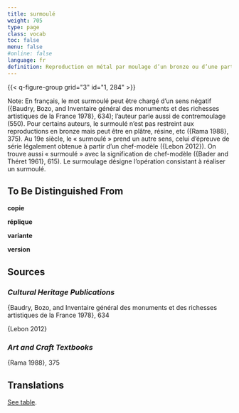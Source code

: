 ```yaml
---
title: surmoulé
weight: 705
type: page
class: vocab
toc: false
menu: false
#online: false
language: fr
definition: Reproduction en métal par moulage d’un bronze ou d’une partie d’œuvre en bronze.
---
```


{{< q-figure-group grid="3" id="1, 284" >}}

Note: En français, le mot surmoulé peut être chargé d’un sens négatif ({Baudry, Bozo, and Inventaire général des monuments et des richesses artistiques de la France 1978}, 634); l’auteur parle aussi de contremoulage (550). Pour certains auteurs, le surmoulé n’est pas restreint aux reproductions en bronze mais peut être en plâtre, résine, etc ({Rama 1988}, 375). Au 19e siècle, le « surmoulé » prend un autre sens, celui d’épreuve de série légalement obtenue à partir d’un chef-modèle ({Lebon 2012}). On trouve aussi « surmoulé » avec la signification de chef-modèle ({Bader and Théret 1961}, 615). Le surmoulage désigne l’opération consistant à réaliser un surmoulé.

## To Be Distinguished From

**copie**

**réplique**

**variante**

**version**

## Sources

### *Cultural Heritage Publications*

{Baudry, Bozo, and Inventaire général des monuments et des richesses artistiques de la France 1978}, 634

{Lebon 2012}

### *Art and Craft Textbooks*

{Rama 1988}, 375

## Translations

[See table](/vocabulary/after-cast/#translations).